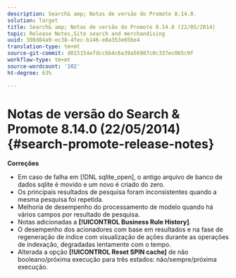 ```yaml
---
description: Search& amp; Notas de versão do Promote 8.14.0.
solution: Target
title: Search& amp; Notas de versão do Promote 8.14.0 (22/05/2014)
topic: Release Notes,Site search and merchandising
uuid: 308d84a9-ec38-4fec-b146-e8a353e65be4
translation-type: tm+mt
source-git-commit: d015154efdccbb4c6a39a56907c0c337ec065c9f
workflow-type: tm+mt
source-wordcount: '102'
ht-degree: 63%

---
```



# Notas de versão do Search &amp; Promote 8.14.0 (22/05/2014){#search-promote-release-notes}

**Correções**

* Em caso de falha em [!DNL sqlite_open], o antigo arquivo de banco de dados sqlite é movido e um novo é criado do zero.
* Os principais resultados de pesquisa foram inconsistentes quando a mesma pesquisa foi repetida.
* Melhoria de desempenho do processamento de modelo quando há vários campos por resultado de pesquisa.
* Notas adicionadas a **[!UICONTROL Business Rule History]**.
* O desempenho dos acionadores com base em resultados e na fase de regeneração de índice com visualização de ações durante as operações de indexação, degradadas lentamente com o tempo.
* Alterada a opção **[!UICONTROL Reset SPIN cache]** de não booleano/próxima execução para três estados: não/sempre/próxima execução.

